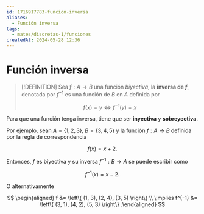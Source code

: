 ```yaml
---
id: 1716917783-funcion-inversa
aliases:
  - Función inversa
tags:
  - mates/discretas-1/funciones
createdAt: 2024-05-28 12:36
---
```


# Función inversa

> [!DEFINITION]
> Sea $f: A \to B$ una función *biyectiva*, la **inversa de $f$**, denotada por $f^{-1}$ es una función de $B$ en $A$ definida por
> 
> $$
> f(x) = y \iff f^{-1}(y) = x
> $$

Para que una función tenga inversa, tiene que ser **inyectiva** y **sobreyectiva**.

Por ejemplo, sean $A = \left\{ 1, 2, 3 \right\}$, $B = \left\{ 3, 4, 5 \right\}$ y la función $f: A \to B$ definida por la regla de correspondencia

$$
f(x) = x + 2
.$$

Entonces, $f$ es biyectiva y su inversa $f^{-1}: B \to A$ se puede escribir como

$$
f^{-1}(x) = x - 2
.$$

O alternativamente

$$
\begin{aligned}
f &= \left\{ (1, 3), (2, 4), (3, 5) \right\} \\
\implies f^{-1} &= \left\{ (3, 1), (4, 2), (5, 3) \right\}
.\end{aligned}
$$
